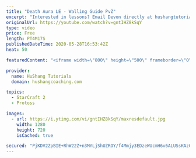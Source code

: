 ```yaml
---
title: "Death Aura LE - Walling Guide PvZ"
excerpt: "Interested in lessons? Email Devon directly at hushangtutorials@outlook.com ------------------------------------------------------------------------------------------------------- Want to support HuShang Tutorials directly? Patreon is a website where you can contribute a monthly donation that will help"
originalUrl: https://youtube.com/watch?v=gntIHZ8kSqY
type: video
price: Free
length: PT4M17S
publishedDateTime: 2020-05-28T16:53:42Z
heat: 50

featuredContent: "<iframe width=\"800\" height=\"500\" frameborder=\"0\" src=\"https://www.youtube.com/embed/gntIHZ8kSqY\" allow=\"accelerometer; autoplay; encrypted-media; gyroscope; picture-in-picture\" allowfullscreen></iframe>"

provider:
  name: HuShang Tutorials
  domain: hushangcoaching.com

topics:
  - StarCraft 2
  - Protoss

images:
  - url: https://i.ytimg.com/vi/gntIHZ8kSqY/maxresdefault.jpg
    width: 1280
    height: 720
    isCached: true

secured: "PjKDV2ZpBIE+RhW22Z+n3MYLjShUZROY/f4Mmjy3EDzeWUcmH6v6ALUSsKAzGr/3Ffno1P+xWEmaByDCX402mAki59lW4SkiZlPulBNtVqMra227LNEsK9JA11/09E2t0M/FAKghZjtgpYQLcu2Od+z6APKGGD3AeEznD/lSKFfK/0SSECJMrUPwWJIANMraTufangKsEawpYZdEL5/2B7gFSAqEj8/Z72blxiiF3Lk8W50ZX0N21o78FWaMhENV+5tGfmqHjaYYGQNxtvLshCc95xaIw1awqN/zN19chNUtK/X33XprOjh8HsyojRLZyONrUpEEyiDyT7F6SzHGxxCPNgw1ACU6vEfuU87xiLcpBtOIv/Uriv0Ar6ltgCDAKJ393OnoCQe4EPoBaOkwYR3GysDmza5AKEtPF0Iu6/Q=;bQoy6yTRQ/LWmtIK8CFzSA=="
---
```


